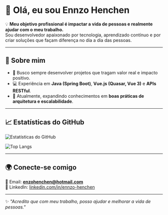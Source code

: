 # 👋 Olá, eu sou Ennzo Henchen  

💡 **Meu objetivo profissional é impactar a vida de pessoas e realmente ajudar com o meu trabalho.**  
Sou desenvolvedor apaixonado por tecnologia, aprendizado contínuo e por criar soluções que façam diferença no dia a dia das pessoas.  

---

## 🚀 Sobre mim
- 🎯 Busco sempre desenvolver projetos que tragam valor real e impacto positivo.  
- 💻 Experiência em **Java (Spring Boot)**, **Vue.js (Quasar, Vue 3)** e **APIs RESTful**.    
- 🌱 Atualmente, expandindo conhecimentos em **boas práticas de arquitetura e escalabilidade**.  

---

## 📈 Estatísticas do GitHub

![Estatísticas do GitHub](https://github-readme-stats-6unbzokkh.vercel.app/api?username=EnnzoHenchen&show_icons=true&theme=radical)

![Top Langs](https://github-readme-stats-6unbzokkh.vercel.app/api/top-langs/?username=EnnzoHenchen&layout=compact&langs_count=8&theme=radical)

---

## 🌍 Conecte-se comigo
📧 Email: **enzohenchen@hotmail.com**  
💼 LinkedIn: [linkedin.com/in/ennzo-henchen](https://www.linkedin.com/in/ennzo-henchen-511854224)  

---

✨ _"Acredito que com meu trabalho, posso ajudar e melhorar a vida de pessoas."_  

